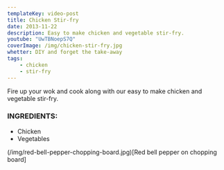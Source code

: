 ```yaml
---
templateKey: video-post
title: Chicken Stir-fry
date: 2013-11-22
description: Easy to make chicken and vegetable stir-fry.
youtube: "UwTBNoepS7Q"
coverImage: /img/chicken-stir-fry.jpg
whetter: DIY and forget the take-away
tags:
    - chicken
    - stir-fry
---
```


Fire up your wok and cook along with our easy to make chicken and vegetable stir-fry.

### INGREDIENTS:
* Chicken
* Vegetables

(/img/red-bell-pepper-chopping-board.jpg)[Red bell pepper on chopping board]


